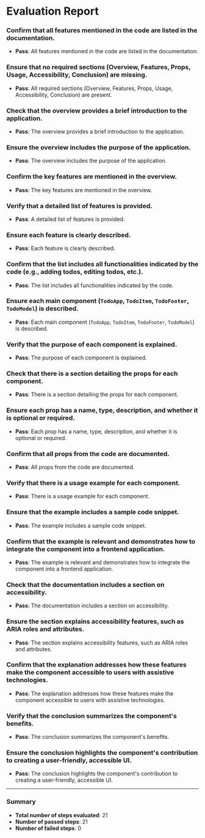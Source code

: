 # Evaluation Report

### Confirm that all features mentioned in the code are listed in the documentation.
- **Pass**: All features mentioned in the code are listed in the documentation.

### Ensure that no required sections (Overview, Features, Props, Usage, Accessibility, Conclusion) are missing.
- **Pass**: All required sections (Overview, Features, Props, Usage, Accessibility, Conclusion) are present.

### Check that the overview provides a brief introduction to the application.
- **Pass**: The overview provides a brief introduction to the application.

### Ensure the overview includes the purpose of the application.
- **Pass**: The overview includes the purpose of the application.

### Confirm the key features are mentioned in the overview.
- **Pass**: The key features are mentioned in the overview.

### Verify that a detailed list of features is provided.
- **Pass**: A detailed list of features is provided.

### Ensure each feature is clearly described.
- **Pass**: Each feature is clearly described.

### Confirm that the list includes all functionalities indicated by the code (e.g., adding todos, editing todos, etc.).
- **Pass**: The list includes all functionalities indicated by the code.

### Ensure each main component (`TodoApp`, `TodoItem`, `TodoFooter`, `TodoModel`) is described.
- **Pass**: Each main component (`TodoApp`, `TodoItem`, `TodoFooter`, `TodoModel`) is described.

### Verify that the purpose of each component is explained.
- **Pass**: The purpose of each component is explained.

### Check that there is a section detailing the props for each component.
- **Pass**: There is a section detailing the props for each component.

### Ensure each prop has a name, type, description, and whether it is optional or required.
- **Pass**: Each prop has a name, type, description, and whether it is optional or required.

### Confirm that all props from the code are documented.
- **Pass**: All props from the code are documented.

### Verify that there is a usage example for each component.
- **Pass**: There is a usage example for each component.

### Ensure that the example includes a sample code snippet.
- **Pass**: The example includes a sample code snippet.

### Confirm that the example is relevant and demonstrates how to integrate the component into a frontend application.
- **Pass**: The example is relevant and demonstrates how to integrate the component into a frontend application.

### Check that the documentation includes a section on accessibility.
- **Pass**: The documentation includes a section on accessibility.

### Ensure the section explains accessibility features, such as ARIA roles and attributes.
- **Pass**: The section explains accessibility features, such as ARIA roles and attributes.

### Confirm that the explanation addresses how these features make the component accessible to users with assistive technologies.
- **Pass**: The explanation addresses how these features make the component accessible to users with assistive technologies.

### Verify that the conclusion summarizes the component's benefits.
- **Pass**: The conclusion summarizes the component's benefits.

### Ensure the conclusion highlights the component's contribution to creating a user-friendly, accessible UI.
- **Pass**: The conclusion highlights the component's contribution to creating a user-friendly, accessible UI.

---

### Summary

- **Total number of steps evaluated**: 21
- **Number of passed steps**: 21
- **Number of failed steps**: 0